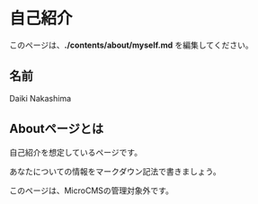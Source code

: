 # 自己紹介

このページは、**./contents/about/myself.md** を編集してください。

## 名前

Daiki Nakashima

## Aboutページとは

自己紹介を想定しているページです。

あなたについての情報をマークダウン記法で書きましょう。

このページは、MicroCMSの管理対象外です。
